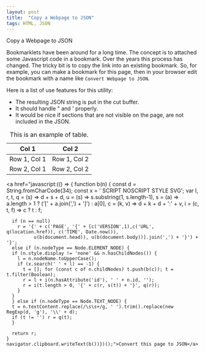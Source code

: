```yaml
---
layout: post
title:  "Copy a Webpage to JSON"
tags: HTML, JSON
---
```


Copy a Webpage to JSON

Bookmarklets have been around for a long time.
The concept is to attached some Javascript code in a bookmark.
Over the years this process has changed.
The tricky bit is to copy the link into an existing bookmark.
So, for example, you can make a bookmark for this page,
then in your browser edit the bookmark with a name like
`Convert Webpage to JSON`.

Here is a list of use features for this utility:
- The resulting JSON string is put in the cut buffer.
- It should handle " and ' properly.
- It would be nice if sections that are not visible on the page, are not included in the JSON.

<table id="2x2">
<caption>This is an example of table.</caption>
<thead><tr><th>Col 1</th><th>Col 2</th></tr></thead>
<tbody>
<tr><td>Row 1, Col 1</td><td>Row 1, Col 2</td></tr>
<tr><td>Row 2, Col 1</td><td>Row 2, Col 2</td></tr>
</tbody>
</table>

<a href="javascript:(() => {
    function b(n) {
      const d = String.fromCharCode(34);
      const x = ' SCRIPT NOSCRIPT STYLE SVG';
      var l, r, t,
      q = (s) => d + s + d,
      u = (s) => s.substring(1, s.length-1),
      s = (a) => a.length > 1 ? ('[' + a.join(',') + ']') : a[0],
      c = (k, v) => d + k + d + ':' + v,
      i = (c, t, f) => c ? t : f;

      if (n == null)
        r = '{' + c('PAGE', '{' + [c('VERSION',1),c('URL', q(location.href)), c('TIME', Date.now()),
	          u(b(document.head)), u(b(document.body))].join(',') + '}') + '}';
      else if (n.nodeType == Node.ELEMENT_NODE) {
	  if (n.style.display != 'none' && n.hasChildNodes()) {
	    l = n.nodeName.toUpperCase();
	    if (x.search(' ' + l) == -1) {
  	      t = []; for (const c of n.childNodes) t.push(b(c)); t = t.filter(Boolean);
	      r = l + i(n.hasAttribute('id'), ' ' + n.id, '');
	      r = i(t.length > 0, '{' + c(r, s(t)) + '}', q(r));
	    }
	  }
      } else if (n.nodeType == Node.TEXT_NODE) {
	  t = n.textContent.replace(/\s\s+/g, ' ').trim().replace(new RegExp(d, 'g'), '\\' + d);
	  if (t != '') r = q(t);
      }

      return r;
    }
    navigator.clipboard.writeText(b())})();">Convert this page to JSON</a>

<p style="display:none">This is a non-displayed paragraph</p>
